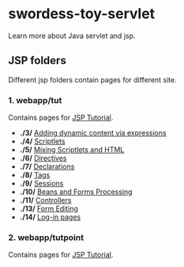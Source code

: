 swordess-toy-servlet
====================

Learn more about Java servlet and jsp.



JSP folders
--------------

Different jsp folders contain pages for different site.

### 1. webapp/tut

Contains pages for [JSP Tutorial](http://www.jsptut.com/).
+ **./3/** [Adding dynamic content via expressions](http://www.jsptut.com/Dynexpr.jsp)
+ **./4/** [Scriptlets](http://www.jsptut.com/Scriptlets.jsp)
+ **./5/** [Mixing Scriptlets and HTML](http://www.jsptut.com/Mixing.jsp)
+ **./6/** [Directives](http://www.jsptut.com/Directives.jsp)
+ **./7/** [Declarations](http://www.jsptut.com/Declarations.jsp)
+ **./8/** [Tags](http://www.jsptut.com/Tags.jsp)
+ **./9/** [Sessions](http://www.jsptut.com/Sessions.jsp)
+ **./10/** [Beans and Forms Processing](http://www.jsptut.com/Forms.jsp)
+ **./11/** [Controllers](http://www.jsptut.com/Controllers.jsp)
+ **./13/** [Form Editing](http://www.jsptut.com/Editing.jsp)
+ **./14/** [Log-in pages](http://www.jsptut.com/Loginforms.jsp)

### 2. webapp/tutpoint

Contains pages for [JSP Tutorial](http://www.tutorialspoint.com/jsp/index.htm).

